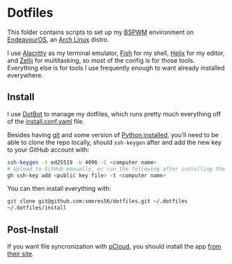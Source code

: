 # Dotfiles

This folder contains scripts to set up my [BSPWM][bspwm] environment on 
[EndeavourOS][endeavouros], an [Arch Linux][arch] distro.

I use [Alacritty][alacritty] as my terminal emulator, [Fish][fish] for my shell,
[Helix][helix] for my editor, and [Zellij][zellij] for multitasking, so most of
the config is for those tools. Everything else is for tools I use frequently enough
to want already installed everywhere.

## Install

I use [DotBot][dotbot] to manage my dotfiles, which runs pretty much everything off
of the [install.conf.yaml](./install.conf.yaml) file.

Besides having [git][git] and some version of [Python installed][install python],
you'll need to be able to clone the repo locally, should `ssh-keygen` after and add
the new key to your GitHub account with:

```bash
ssh-keygen -t ed25519 -b 4096 -C <computer name>
# Upload to GitHub manually, or run the following after installing the `github-cli`
gh ssh-key add <public key file> -t <computer name>
```

You can then install everything with:

```bash
git clone git@github.com:smores56/dotfiles.git ~/.dotfiles
~/.dotfiles/install
```

## Post-Install

If you want file syncronization with [pCloud][pcloud], you should install the app [from their site][install pcloud].


[arch]: https://archlinux.org/
[endeavouros]: https://endeavouros.com/
[bspwm]: https://github.com/baskerville/bspwm
[install python]: https://www.python.org/downloads/
[git]: https://git-scm.com/
[dotbot]: https://github.com/anishathalye/dotbot
[alacritty]: https://github.com/alacritty/alacritty
[fish]: https://fishshell.com
[helix]: https://helix-editor.com
[zellij]: https://zellij.dev
[pcloud]: https://www.pcloud.com
[install pcloud]: https://www.pcloud.com/download-free-online-cloud-file-storage.html
